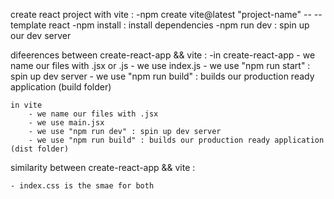 create react project with vite :
    -npm create vite@latest "project-name" -- --template react
    -npm install : install dependencies
    -npm run dev : spin up our dev server

difeerences between create-react-app && vite :
    -in create-react-app
        - we name our files with .jsx or .js
        - we use index.js
        - we use "npm run start" : spin up dev server
        - we use "npm run build" : builds our production ready application (build folder)

    in vite 
        - we name our files with .jsx
        - we use main.jsx
        - we use "npm run dev" : spin up dev server
        - we use "npm run build" : builds our production ready application (dist folder)

similarity between create-react-app && vite :

    - index.css is the smae for both


